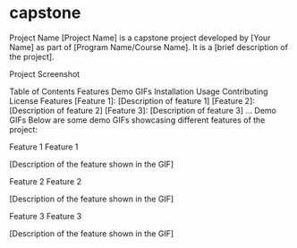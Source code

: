 # capstone
Project Name
[Project Name] is a capstone project developed by [Your Name] as part of [Program Name/Course Name]. It is a [brief description of the project].

Project Screenshot

Table of Contents
Features
Demo GIFs
Installation
Usage
Contributing
License
Features
[Feature 1]: [Description of feature 1]
[Feature 2]: [Description of feature 2]
[Feature 3]: [Description of feature 3]
...
Demo GIFs
Below are some demo GIFs showcasing different features of the project:

Feature 1
Feature 1

[Description of the feature shown in the GIF]

Feature 2
Feature 2

[Description of the feature shown in the GIF]

Feature 3
Feature 3

[Description of the feature shown in the GIF]
